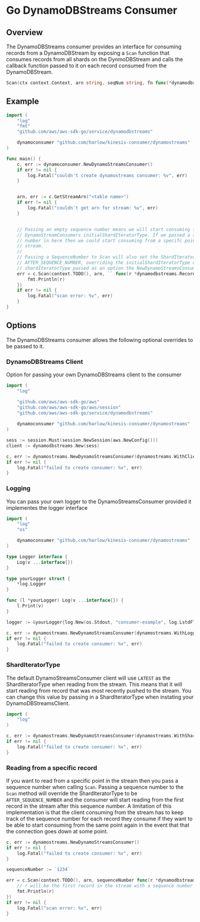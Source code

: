 # Go DynamoDBStreams Consumer

## Overview

The DynamoDBStreams consumer provides an interface for consuming records from a DynamoDBStream by exposing a `Scan` function that consumes records from all shards on the DynmoDBStream and calls the callback function passed to it on each record consumed from the DynamoDBStream.

```go
Scan(ctx context.Context, arn string, seqNum string, fn func(*dynamodbstreams.Record), error) error
```

## Example

```go
import (
    "log"
    "fmt"
    "github.com/aws/aws-sdk-go/service/dynamodbstreams"

    dynamoconsumer "github.com/harlow/kinesis-consumer/dynamostreams"
)

func main() {
    c, err := dynamoconsumer.NewDynamoStreamsConsumer()
    if err != nil {
        log.Fatal("couldn't create dynamostreams consumer: %v", err)
    }


    arn, err := c.GetStreamArn("<table name>")
    if err != nil {
        log.Fatal("couldn't get arn for stream: %v", err)
    }


    // Passing an empty sequence number means we will start consuming for the
    // DynamoStreamConsumers initialShardIteratorType. If we passed a sequence
    // number in here then we could start consuming from a specifc point on the
    // stream.
    //
    // Passing a SequenceNumber to Scan will also set the ShardIteratorType to
    // AFTER_SEQUENCE_NUMBER, overriding the initialShardIteratorType or any
    // shardIteratorType passed as an option the NewDynamoStreamsConsumer.
    err = c.Scan(context.TODO(), arn, `` func(r *dynamodbstreams.Record) error {
        fmt.Println(r)
    })
    if err != nil {
        log.Fatal("scan error: %v", err)
    }
}
```

## Options

The DynamoDBStreams consumer allows the following optional overrides to be passed to it.

### DynamoDBStreams Client

Option for passing your own DynamoDBStreams client to the consumer

```go
import (
    "log"

    "github.com/aws/aws-sdk-go/aws"
	"github.com/aws/aws-sdk-go/aws/session"
    "github.com/aws/aws-sdk-go/service/dynamodbstreams"
    
    dynamoconsumer "github.com/harlow/kinesis-consumer/dynamostreams"
)

sess := session.Must(session.NewSession(aws.NewConfig()))
client := dynamodbstreams.New(sess)

c, err := dynamostreams.NewDynamoStreamsConsumer(dynamostreams.WithClient(client))
if err != nil {
    log.Fatal("failed to create consumer: %v", err)
}
```

### Logging

You can pass your own logger to the DynamoStreamsConsumer provided it implementes the logger interface

```go
import (
    "log"
    "os"

    dynamoconsumer "github.com/harlow/kinesis-consumer/dynamostreams"
)

type Logger interface {
    Log(v ...interface{})
}
```

```go
type yourLogger struct {
    *log.Logger
}

func (l *yourLogger) Log(v ...interface{}) {
    l.Print(v)
}

logger := &yourLogger{log.New(os.Stdout, "consumer-example", log.LstdFlags)}

c, err := dynamostreams.NewDynamoStreamsConsumer(dynamostreams.WithLogger(logger))
if err != nil {
    log.Fatal("failed to create consumer: %v", err)
}
```

### ShardIteratorType

The default DynamoStreamsConsumer client will use `LATEST` as the ShardIteratorType when reading from the stream. This means that it will start reading from record that was most recently pushed to the stream. You can change this value by passing in a ShardIteratorType when instating your DynamoDBStreamsClient.

```go
import (
    "log"
)

c, err := dynamostreams.NewDynamoStreamsConsumer(dynamostreams.WithShardIteratorType(`TRIM_HORIZON`))
if err != nil {
    log.Fatal("failed to create consumer: %v", err)
}
```

### Reading from a specific record

If you want to read from a specific point in the stream then you pass a sequence number when calling `Scan`. Passing a sequence number to the `Scan` method will override the ShardIteratorType to be `AFTER_SEQUENCE_NUMBER` and the consumer will start reading from the first record in the stream after this sequence number. A limitation of this implementation is that the client consuming from the stream has to keep track of the sequence number for each record they consume if they want to be able to start consuming from the same point again in the event that that the connection goes down at some point.

```go
c, err := dynamostreams.NewDynamoStreamsConsumer()
if err != nil {
    log.Fatal("failed to create consumer: %v", err)
}

sequenceNumber := `1234` 

err = c.Scan(context.TODO(), arn, sequenceNumber func(r *dynamodbstreams.Record) error {
    // r will be the first record in the stream with a sequence number after 1234
    fmt.Println(r)
})
if err != nil {
    log.Fatal("scan error: %v", err)
}
```